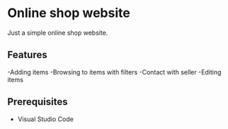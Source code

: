 # Online shop website

Just a simple online shop website.

## Features
-Adding items
-Browsing to items with filters
-Contact with seller
-Editing items

## Prerequisites
- Visual Studio Code

